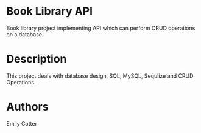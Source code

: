 # Book Library API
Book library project implementing API which can perform CRUD operations on a database.

# Description
This project deals with database design, SQL, MySQL, Sequlize and CRUD Operations.

# Authors 
Emily Cotter
